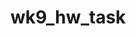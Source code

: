 # wk9_hw_task
<!DOCTYPE html>
<html>
<head>
  <!-- Import Vega & Vega-Lite (does not have to be from CDN) -->
  <script src="https://cdn.jsdelivr.net/npm/vega@5.20.2"></script>
  <script src="https://cdn.jsdelivr.net/npm/vega-lite@5.1.0"></script>
  <script src="https://cdn.jsdelivr.net/npm/vega-embed@6.17.0"></script>
  
  <!-- CSS file -->
  <link rel="stylesheet" type="text/css" href="css/styles.css" media="all">


</head>
<body>
  
<div id="choropleth_map"></div>

<script type="text/javascript">

  var spec2 = "js/choropleth_map.vg.json";
  vegaEmbed('#choropleth_map', spec2).then(function(result) {
    // Access the Vega view instance (https://vega.github.io/vega/docs/api/view/) as result.view
  }).catch(console.error);
</script>

</body>
</html>
